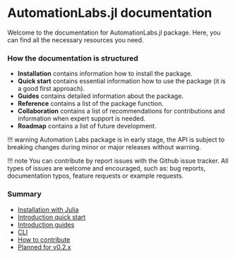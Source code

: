 # AutomationLabs.jl documentation

Welcome to the documentation for AutomationLabs.jl package. Here, you can find all the necessary resources you need.

### How the documentation is structured

* **Installation** contains information how to install the package.
* **Quick start** contains essential information how to use the package (it is a good first approach).
* **Guides** contains detailed information about the package.
* **Reference** contains a list of the package function.
* **Collaboration** contains a list of recommendations for contributions and information when expert support is needed.
* **Roadmap** contains a list of future development.

!!! warning 
    Automation Labs package is in early stage, the API is subject to breaking changes during minor or major releases without warning.


!!! note 
    You can contribute by report issues with the Github issue tracker. All types of issues are welcome and encouraged, such as: bug reports, documentation typos, feature requests or example requests.

### Summary

* [Installation with Julia](@ref)
* [Introduction quick start](@ref)
* [Introduction guides](@ref)
* [CLI](@ref)
* [How to contribute](@ref)
* [Planned for v0.2.x](@ref)



